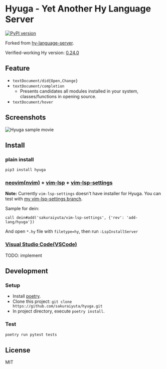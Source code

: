Hyuga - Yet Another Hy Language Server
======================================

[![PyPI version](https://badge.fury.io/py/hyuga.svg)](https://badge.fury.io/py/hyuga)

Forked from [hy-language-server](https://github.com/rinx/hy-language-server).

Verified-working Hy version: [0.24.0](https://github.com/hylang/hy/tree/stable)

## Feature

- `textDocument/did{Open,Change}`
- `textDocument/completion`
  - Presents candidates all modules installed in your system, classes/functions in opening source.
- `textDocument/hover`

## Screenshots

![Hyuga sample movie](https://raw.githubusercontent.com/sakuraiyuta/hyuga/images/hyuga-image.gif)


## Install

### plain install

```bash
pip3 install hyuga
```

### [neovim(nvim)](https://github.com/neovim/neovim) + [vim-lsp](https://github.com/prabirshrestha/vim-lsp) + [vim-lsp-settings]()

**Note:** Currently `vim-lsp-settings` doesn't have installer for Hyuga.
You can test with [my vim-lsp-settings branch](https://github.com/sakuraiyuta/vim-lsp-settings/tree/add-lang/hyuga).

Sample for dein:

```vim
call dein#add('sakuraiyuta/vim-lsp-settings', {'rev': 'add-lang/hyuga'})
```

And open `*.hy` file with `filetype=hy`, then run `:LspInstallServer`

### [Visual Studio Code(VSCode)](https://code.visualstudio.com)

TODO: implement

## Development

### Setup

- Install [poetry](https://github.com/python-poetry/poetry).
- Clone this project: `git clone https://github.com/sakuraiyuta/hyuga.git`
- In project directory, execute `poetry install`.

### Test

```bash
poetry run pytest tests
```

## License

MIT
